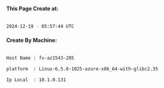 
   
#### This Page Create at:

```bash

2024-12-19 - 05:57:44 UTC

```

#### Create By Machine:

```bash

Host Name : fv-az1543-205

platform  : Linux-6.5.0-1025-azure-x86_64-with-glibc2.35

Ip Local  : 10.1.0.131

```

